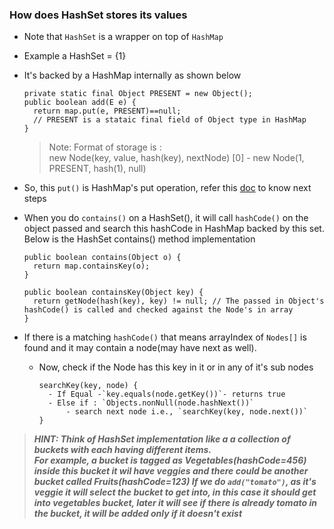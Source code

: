 ### How does HashSet stores its values

- Note that `HashSet` is a wrapper on top of `HashMap`
- Example a HashSet = {1}
- It's backed by a HashMap internally as shown below
  ```
  private static final Object PRESENT = new Object();
  public boolean add(E e) {
    return map.put(e, PRESENT)==null;
    // PRESENT is a stataic final field of Object type in HashMap
  }
  ```
  > Note: Format of storage is :   
  > new Node(key, value, hash(key), nextNode)
  > [0] - new Node(1, PRESENT, hash(1), null)
  
- So, this `put()` is HashMap's put operation, refer this [doc](hashmap-internal-storage-structure-in-java.md) to know next steps
- When you do `contains()` on a HashSet(), it will call `hashCode()` on the object passed and search this hashCode in HashMap backed by this set. Below is the HashSet contains() method implementation
  ```
  public boolean contains(Object o) {
    return map.containsKey(o);
  }
  ```
  ```
  public boolean containsKey(Object key) {
    return getNode(hash(key), key) != null; // The passed in Object's hashCode() is called and checked against the Node's in array
  }
  ```
- If there is a matching `hashCode()` that means arrayIndex of `Nodes[]` is found and it may contain a node(may have next as well). 
  - Now, check if the Node has this key in it or in any of it's sub nodes
    ```
    searchKey(key, node) {
      - If Equal -`key.equals(node.getKey())`- returns true
      - Else if : `Objects.nonNull(node.hashNext())` 
          - search next node i.e., `searchKey(key, node.next())`
    }
    ```
    
> ***HINT: Think of HashSet implementation like a a collection of buckets with each having different items.  
For example, a bucket is tagged as Vegetables(hashCode=456) inside this bucket it wil have veggies and there could be another bucket called Fruits(hashCode=123)
If we do `add("tomato")`, as it's veggie it will select the bucket to get into, in this case it should get into vegetables bucket, later it will see if there is already tomato in the bucket, it will be added only if it doesn't exist***


